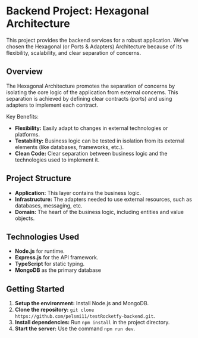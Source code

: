 # Backend Project: Hexagonal Architecture

This project provides the backend services for a robust application. We've chosen the Hexagonal (or Ports & Adapters) Architecture because of its flexibility, scalability, and clear separation of concerns.

## Overview

The Hexagonal Architecture promotes the separation of concerns by isolating the core logic of the application from external concerns. This separation is achieved by defining clear contracts (ports) and using adapters to implement each contract.

Key Benefits:

- **Flexibility:** Easily adapt to changes in external technologies or platforms.
- **Testability:** Business logic can be tested in isolation from its external elements (like databases, frameworks, etc.).
- **Clean Code:** Clear separation between business logic and the technologies used to implement it.

## Project Structure

- **Application:** This layer contains the business logic.
- **Infrastructure:** The adapters needed to use external resources, such as databases, messaging, etc.
- **Domain:** The heart of the business logic, including entities and value objects.

## Technologies Used

- **Node.js** for runtime.
- **Express.js** for the API framework.
- **TypeScript** for static typing.
- **MongoDB** as the primary database

## Getting Started

1. **Setup the environment:** Install Node.js and MongoDB.
2. **Clone the repository:** `git clone https://github.com/pelsmi11/testRocketfy-backend.git`.
3. **Install dependencies:** Run `npm install` in the project directory.
4. **Start the server:** Use the command `npm run dev`.
